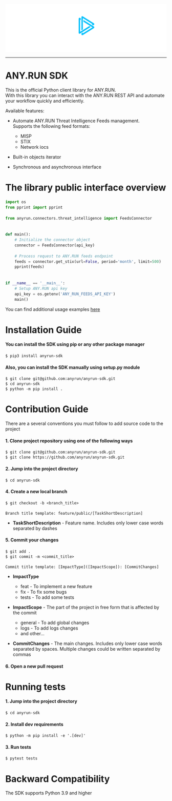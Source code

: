 <p align="center">
    <a href="#readme">
        <img alt="ANY.RUN logo" src="static/logo.svg">
    </a>
</p>

______________________________________________________________________

# ANY.RUN SDK
This is the official Python client library for ANY.RUN.  
With this library you can interact with the ANY.RUN REST API and automate your workflow quickly and efficiently.

Available features:

* Automate ANY.RUN Threat Intelligence Feeds management.  
  Supports the following feed formats:
  * MISP 
  * STIX
  * Network iocs

* Built-in objects iterator
* Synchronous and asynchronous interface

# The library public interface overview

```python
import os
from pprint import pprint

from anyrun.connectors.threat_intelligence import FeedsConnector


def main():
    # Initialize the connector object
    connector = FeedsConnector(api_key)
    
    # Process request to ANY.RUN feeds endpoint
    feeds = connector.get_stix(url=False, period='month', limit=500)
    pprint(feeds)


if __name__ == '__main__':
    # Setup ANY.RUN api key
    api_key = os.getenv('ANY_RUN_FEEDS_API_KEY')
    main()
```
You can find additional usage examples [here](https://github.com/anyrun/anyrun-sdk/tree/main/examples)

#  Installation Guide

#### You can install the SDK using pip or any other package manager
```console
$ pip3 install anyrun-sdk
```

#### Also, you can install the SDK manually using setup.py module
```console
$ git clone git@github.com:anyrun/anyrun-sdk.git
$ cd anyrun-sdk
$ python -m pip install .
```


# Contribution Guide

There are a several conventions you must follow to add source code to the project

#### 1. Clone project repository using one of the following ways
```console
$ git clone git@github.com:anyrun/anyrun-sdk.git
$ git clone https://github.com/anyrun/anyrun-sdk.git
```

#### 2. Jump into the project directory
```console
$ cd anyrun-sdk
```

#### 4. Create a new local branch
```console
$ git checkout -b <branch_title>

Branch title template: feature/public/[TaskShortDescription]
```
* **TaskShortDescription** - Feature name. Includes only lower case words separated by dashes

#### 5. Commit your changes
```console
$ git add .
$ git commit -m <commit_title>

Commit title template: [ImpactType]([ImpactScope]): [CommitChanges]
```
* **ImpactType** 
  * feat - To implement a new feature
  * fix - To fix some bugs
  * tests - To add some tests
* **ImpactScope** - The part of the project in free form that is affected by the commit 
  * general - To add global changes
  * logs - To add logs changes
  * and other...

* **CommitChanges** - The main changes. Includes only lower case words separated by spaces. 
Multiple changes could be written separated by commas

#### 6. Open a new pull request

# Running tests

#### 1. Jump into the project directory
```console
$ cd anyrun-sdk
```

#### 2. Install dev requirements
```console
$ python -m pip install -e '.[dev]'
```

#### 3. Run tests
```console
$ pytest tests
```

# Backward Compatibility

The SDK supports Python 3.9 and higher
